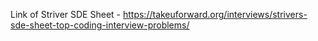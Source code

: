 Link of Striver SDE Sheet - https://takeuforward.org/interviews/strivers-sde-sheet-top-coding-interview-problems/
